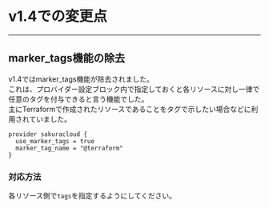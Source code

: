 # v1.4での変更点

---

## marker_tags機能の除去

v1.4ではmarker_tags機能が除去されました。  
これは、プロバイダー設定ブロック内で指定しておくと各リソースに対し一律で任意のタグを付与できると言う機能でした。  
主にTerraformで作成されたリソースであることをタグで示したい場合などに利用されていました。

```hcl
provider sakuracloud {
  use_marker_tags = true
  marker_tag_name = "@terraform"
}
```

### 対応方法

各リソース側で`tags`を指定するようにしてください。

